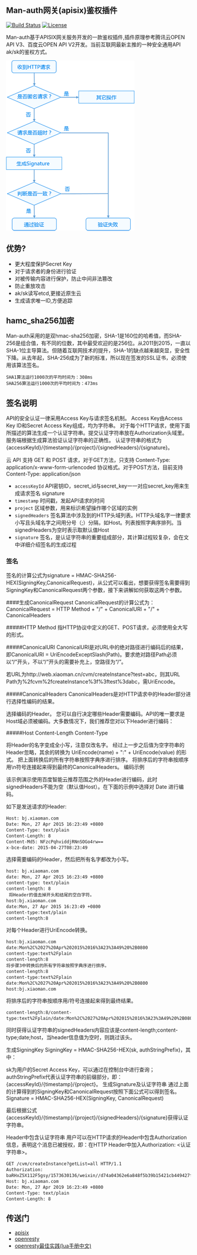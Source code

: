 
## Man-auth网关(apisix)鉴权插件

[![Build Status](https://travis-ci.org/apache/incubator-apisix.svg?branch=master)](https://travis-ci.org/apache/incubator-apisix)
[![License](https://img.shields.io/badge/License-Apache%202.0-blue.svg)](https://github.com/apache/incubator-apisix/blob/master/LICENSE)

Man-auth基于APISIX网关服务开发的一款鉴权插件,插件原理参考腾讯云OPEN API V3、百度云OPEN API V2开发。当前互联网最新主推的一种安全通用API ak/sk的鉴权方式。

![](doc/GenerateKeyProcess04.png)

## 优势?

- 更大程度保护Secret Key
- 对于请求者的身份进行验证
- 对被传输内容进行保护，防止中间非法篡改
- 防止重放攻击
- ak/sk读写etcd,更接近原生云
- 生成请求唯一ID,方便追踪

## hamc_sha256加密

Man-auth采用的是双hmac-sha256加密，SHA-1是160位的哈希值，而SHA-256是组合值，有不同的位数，其中最受欢迎的是256位。从2011到2015，一直以SHA-1位主导算法。但随着互联网技术的提升，SHA-1的缺点越来越突显，安全性下降。从去年起，SHA-256成为了新的标准，所以现在签发的SSL证书，必须使用该算法签名。
```shell
SHA1算法运行1000次的平均时间为：308ms
SHA256算法运行1000次的平均时间为：473ms
```

## 签名说明
API的安全认证一律采用Access Key与请求签名机制。 Access Key由Access Key ID和Secret Access Key组成，均为字符串。 对于每个HTTP请求，使用下面所描述的算法生成一个认证字符串。提交认证字符串放在Authorization头域里。服务端根据生成算法验证认证字符串的正确性。 认证字符串的格式为{accessKeyId}/{timestamp}/{project}/{signedHeaders}/{signature}。

云 API 支持 GET 和 POST 请求，对于GET方法，只支持 Content-Type: application/x-www-form-urlencoded 协议格式。对于POST方法，目前支持 Content-Type: application/json

* ``accessKeyId``	API密钥ID，secret_id与secret_key一一对应secret_key用来生成请求签名 signature
* ``timestamp``	时间戳，发起API请求的时间
* ``project``	区域参数，用来标识希望操作哪个区域的实例
* ``signedHeaders``	签名算法中涉及到的HTTP头域列表。HTTP头域名字一律要求小写且头域名字之间用分号（;）分隔，如Host。列表按照字典序排列。当signedHeaders为空时表示取默认值Host
* ``signature``	签名，是认证字符串的重要组成部分，其计算过程较复杂，会在文中详细介绍签名的生成过程
### 签名
签名的计算公式为signature = HMAC-SHA256-HEX(SigningKey,CanonicalRequest)，从公式可以看出，想要获得签名需要得到SigningKey和CanonicalRequest两个参数，接下来讲解如何获取这两个参数。

####生成CanonicalRequest
CanonicalRequest的计算公式为： CanonicalRequest = HTTP Method + "/" + CanonicalURI + "/" + CanonicalHeaders

#####HTTP Method
指HTTP协议中定义的GET、POST请求，必须使用全大写的形式。

#####CanonicalURI
CanonicalURI是对URL中的绝对路径进行编码后的结果，即CanonicalURI = UriEncodeExceptSlash(Path)。要求绝对路径Path必须以“/”开头，不以“/”开头的需要补充上，空路径为“/”。

若URL为http://web.xiaoman.cn/cvm/createInstance?test=abc，则其URL Path为%2fcvm%2fcreateInstance%3f%3ftest%3dabc，需UriEncode。

#####CanonicalHeaders
CanonicalHeaders是对HTTP请求中的Header部分进行选择性编码的结果。

选择编码的Header。 您可以自行决定哪些Header需要编码。API的唯一要求是Host域必须被编码。大多数情况下，我们推荐您对以下Header进行编码：

#####Host
Content-Length
Content-Type

将Header的名字变成全小写，注意仅改名字。
经过上一步之后值为空字符串的Header忽略，其余的转换为 UriEncode(name) + ":" + UriEncode(value) 的形式。
把上面转换后的所有字符串按照字典序进行排序。
将排序后的字符串按顺序用\n符号连接起来得到最终的CanonicalHeaders。
编码示例

该示例演示使用百度智能云推荐范围之外的Header进行编码，此时signedHeaders不能为空（默认值Host）。在下面的示例中选择对 Date 进行编码。

如下是发送请求的Header:

```shell
Host: bj.xiaoman.com
Date: Mon, 27 Apr 2015 16:23:49 +0800
Content-Type: text/plain
Content-Length: 8
Content-Md5: NFzcPqhviddjRNnSOGo4rw==
x-bce-date: 2015-04-27T08:23:49
```
选择需要编码的Header，然后把所有名字都改为小写。
```shell
host: bj.xiaoman.com
date: Mon, 27 Apr 2015 16:23:49 +0800
content-type: text/plain
content-length: 8
 将Header的值去掉开头和结尾的空白字符。
host:bj.xiaoman.com
date:Mon, 27 Apr 2015 16:23:49 +0800
content-type:text/plain
content-length:8
```
对每个Header进行UriEncode转换。
```shell
host:bj.xiaoman.com
date:Mon%2C%2027%20Apr%202015%2016%3A23%3A49%20%2B0800
content-type:text%2Fplain
content-length:8
将步骤3中转换后的所有字符串按照字典序进行排序。
content-length:8
content-type:text%2Fplain
date:Mon%2C%2027%20Apr%202015%2016%3A23%3A49%20%2B0800
host:bj.xiaoman.com
```
将排序后的字符串按顺序用/符号连接起来得到最终结果。
```shell
content-length:8/content-type:text%2Fplain/date:Mon%2C%2027%20Apr%202015%2016%3A23%3A49%20%2B0800/host:bj.xiaoman.com
```
同时获得认证字符串的signedHeaders内容应该是content-length;content-type;date;host，当header信息值为空时，则跳过该头。

生成SigningKey
SigningKey = HMAC-SHA256-HEX(sk, authStringPrefix)，其中：

sk为用户的Secret Access Key，可以通过在控制台中进行查询；
authStringPrefix代表认证字符串的前缀部分，即：{accessKeyId}/{timestamp}/{project}。
生成Signature及认证字符串
通过上面的计算得到的SigningKey和CanonicalRequest按照下面公式可以得到签名。 Signature = HMAC-SHA256-HEX(SigningKey, CanonicalRequest)

最后根据公式{accessKeyId}/{timestamp}/{project}/{signedHeaders}/{signature}获得认证字符串。

Header中包含认证字符串
用户可以在HTTP请求的Header中包含Authorization信息，表明这个消息已被授权，即：在HTTP Header中加入Authorization: <认证字符串>。
```shell
GET /cvm/createInstance?getList=all HTTP/1.1
Authorization: baRHxZ5X112F5gsy/1573630136/weixin//d74a04362e6a848f5b39b15421cb449427f419c95a480fd6b8cf9fc783e2999e
Host: bj.xiaoman.com
Date: Mon, 27 Apr 2019 16:23:49 +0800
Content-Type: text/plain
Content-Length: 8
```





## 传送门
- [apisix](https://github.com/apache/incubator-apisix)
- [openresty](http://openresty.org/en/)
- [openresty最佳实践(lua手册中文)](https://moonbingbing.gitbooks.io/openresty-best-practices/)
